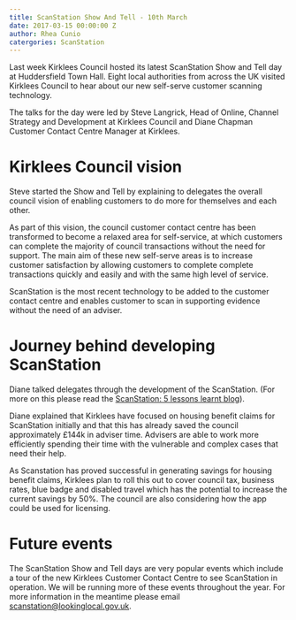 ```yaml
---
title: ScanStation Show And Tell - 10th March
date: 2017-03-15 00:00:00 Z
author: Rhea Cunio
catergories: ScanStation
---
```


Last week Kirklees Council hosted its latest ScanStation Show and Tell day at Huddersfield Town Hall. Eight local authorities from across the UK visited Kirklees Council to hear about our new self-serve customer scanning technology. 

The talks for the day were led by Steve Langrick, Head of Online, Channel Strategy and Development at Kirklees Council and Diane Chapman Customer Contact Centre Manager at Kirklees. 

# Kirklees Council vision 

Steve started the Show and Tell by explaining to delegates the overall council vision of enabling customers to do more for themselves and each other. 

As part of this vision, the council customer contact centre has been transformed to become a relaxed area for self-service, at which customers can complete the majority of council transactions without the need for support. The main aim of these new self-serve areas is to increase customer satisfaction by allowing customers to complete complete transactions quickly and easily and with the same high level of service. 

ScanStation is the most recent technology to be added to the customer contact centre and enables customer to scan in supporting evidence without the need of an adviser. 

# Journey behind developing ScanStation 

Diane talked delegates through the development of the ScanStation. (For more on this please read the [ScanStation: 5 lessons learnt blog](https://blogs.lookinglocal.gov.uk/2016-11-15/scanstation-lessons-learned/)). 

Diane explained that Kirklees have focused on housing benefit claims for ScanStation initially and that this has already saved the council approximately £144k in adviser time. Advisers are able to work more efficiently spending their time with the vulnerable and complex cases that need their help. 

As Scanstation has proved successful in generating savings for housing benefit claims, Kirklees plan to roll this out to cover council tax, business rates, blue badge and disabled travel which has the potential to increase the current savings by 50%. The council are also considering how the app could be used for licensing.

# Future events

The ScanStation Show and Tell days are very popular events which include a tour of the new Kirklees Customer Contact Centre to see ScanStation in operation. We will be running more of these events throughout the year. For more information in the meantime please email [scanstation@lookinglocal.gov.uk](mailto:betteroff@lookinglocal.gov.uk). 
